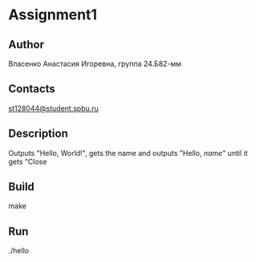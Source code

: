 # Assignment1
## Author
Власенко Анастасия Игоревна, группа 24.Б82-мм
## Contacts
st128044@student.spbu.ru
## Description
Outputs "Hello, World!", gets the name and outputs "Hello, *name*" until it gets "Close
## Build
make
## Run
./hello
